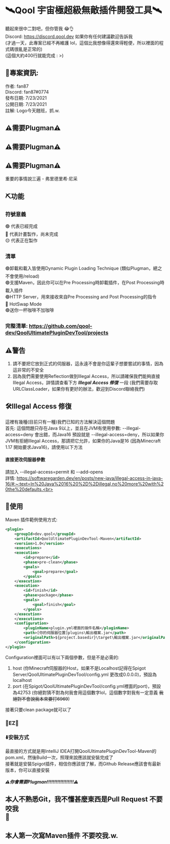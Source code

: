 # 🛰️Qool 宇宙極超級無敵插件開發工具🛰️
聽起來很中二對吧，但你管我 😂👌<br>
Discord: https://discord.qool.dev  如果你有任何建議歡迎告訴我<br>
(才過一天，此專案已經不再維護 lol，這個比我想像得還來得輕便，所以裡面的程式碼很亂是正常的)<br>
(這個大約400行就能完成 : >)
## 📄專案資訊:
作者: fan87<br>
Discord: fan87#0774<br>
發布日期: 7/23/2021<br>
公開日期: 7/23/2021<br>
註解: Logo今天翹班，抓.w.
## ⚠️需要Plugman⚠️
## ⚠️需要Plugman⚠️
## ⚠️需要Plugman⚠️
重要的事情說三遍 - 弗里德里希·尼采
## ⛏️功能
### 符號意義
🟢 代表已經完成<br>
🔴 代表計畫製作，尚未完成<br>
🟡 代表正在製作<br>

### 清單
🟢卸載和載入皆使用Dynamic Plugin Loading Technique (類似Plugman，總之不會使用/reload)<br>
🟢支援Maven，因此你可以在Pre Processing時卸載插件，在Post Processing時載入插件<br>
🟢HTTP Server，用來接收來自Pre Processing and Post Processing的指令<br>
🔴 HotSwap Mode<br>
🟢送你一杯咖啡不加咖啡<br>

### 完整清單: https://github.com/qool-dev/QoolUltimatePluginDevTool/projects

## ⚠️警告
1. 請不要把它放到正式的伺服器，這永遠不會是你這輩子想要嘗試的事情，因為這非常的不安全<br>
2. 因為我們需要使用Reflection做到Illegal Access，所以請確保我們能夠直接Illegal Access，詳情請查看下方 ***Illegal Access 修復***  一段 (我們需要存取URLClassLoader，如果你有更好的辦法，歡迎到Discord聯絡我們)<br>

## 🛠️Illegal Access 修復
這裡有幾種(目前只有一種)我們已知的方法解決這個問題<br>
首先: 這個問題只存在Java 9以上，並且在JVM有使用參數: --illegal-access=deny 會出錯，而Java16 預設就是 --illegal-access=deny，所以如果你JVM有拒絕Illegal Access，那請把它允許，如果你的Java是16 (因為Minecraft 1.17 開始要求Java16)，請使用以下方法<br>

#### 直接更改伺服器參數
請加入 --illegal-access=permit 和 --add-opens<br>
詳情: https://softwaregarden.dev/en/posts/new-java/illegal-access-in-java-16/#:~:text=In%20Java%2016%20%2D%2Dillegal,no%20more%20with%20the%20defaults.<br>

## 🤗使用
Maven 插件範例使用方式:
```xml
<plugin>
    <groupId>dev.qool</groupId>
    <artifactId>QoolUltimatePluginDevTool-Maven</artifactId>
    <version>1.0</version>
    <executions>
    <execution>
        <id>prepare</id>
        <phase>pre-clean</phase>
        <goals>
            <goal>prepare</goal>
        </goals>
    </execution>
    <execution>
        <id>finish</id>
        <phase>package</phase>
        <goals>
            <goal>finish</goal>
        </goals>
    </execution>
    </executions>
    <configuration>
        <pluginName>plugin.yml裡面的插件名稱</pluginName>
        <path>[你的伺服器位置]plugins\輸出檔案.jar</path>
        <originalPath>${project.basedir}\target\輸出檔案.jar</originalPath>
    </configuration>
</plugin>
```
Configuration裡面可以有以下兩個參數，但是不是必需的:

1. host (你Minecraft伺服器的Host，如果不是Localhost記得在Spigot Server/QoolUltimatePluginDevTool/config.yml 更改成0.0.0.0)，預設為localhost
2. port (在Spigot/QoolUltimatePluginDevTool/config.yml裡面的port)，預設為42753 (你絕對猜不對為何我會用這個數字lol，這個數字對我有一定意義 ~~我絕對不會說我本來要打6969~~)

接著只要clean package就可以了<br>

### 🎉EZ🎉

### ⬇️安裝方式
最直接的方式就是用IntelliJ IDEA打開QoolUltimatePluginDevTool-Maven的pom.xml，然後Build一次，照理來說應該就安裝完成了<br>
接著就是安裝Spigot插件，相信你應該很了解，而Github Release應該會有最新版本，你可以直接安裝<br><br>
***⚠️你會需要Plugman!!!!!!!!!!!!!!!!!!⚠️***



## 本人不熟悉Git，我不懂甚麼東西是Pull Request  不要咬我 <br> 🤗
## 本人第一次寫Maven插件   不要咬我.w.